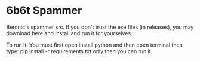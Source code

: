 # 6b6t Spammer
Beronic's spammer src. If you don't trust the exe files (in releases), you may download here and install and run it for yourselves.

To run it. You must first open install python and then open terminal then type: pip install -r requirements.txt only then you can run it.
